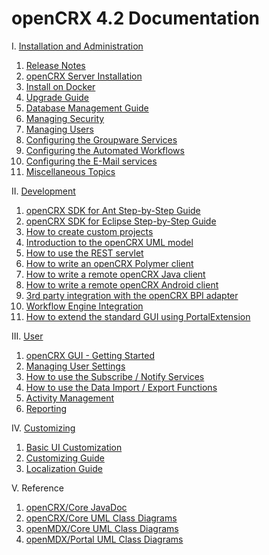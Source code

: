 # openCRX 4.2 Documentation #

I. [Installation and Administration](Admin/README.md)

1. [Release Notes](http://www.opencrx.org./opencrx/4.2/RELEASE-NOTES-4.2.txt)
1. [openCRX Server Installation](Admin/InstallerServer/README.md)
1. [Install on Docker](Admin/InstallOnDocker/README.md)
1. [Upgrade Guide](Admin/HowToUpgrade/README.md)
1. [Database Management Guide](Admin/DatabaseManagement/README.md)
1. [Managing Security](Admin/ManagingSecurity/README.md)
1. [Managing Users](Admin/ManagingUsers/README.md)
1. [Configuring the Groupware Services](Admin/GroupwareServices/README.md)
1. [Configuring the Automated Workflows](Admin/AutomatedWorkflows/README.md)
1. [Configuring the E-Mail services](Admin/EMailServices/README.md)
1. [Miscellaneous Topics](Admin/Miscellaneous/README.md)

II. [Development](Sdk/README.md)

1. [openCRX SDK for Ant Step-by-Step Guide](Sdk/StepByStepAnt/README.md)
1. [openCRX SDK for Eclipse Step-by-Step Guide](Sdk/StepByStepEclipse/README.md)
1. [How to create custom projects](Sdk/CustomProject/README.md)
1. [Introduction to the openCRX UML model](Sdk/Modeling/README.md)
1. [How to use the REST servlet](Sdk/Rest/README.md)
1. [How to write an openCRX Polymer client](Sdk/PolymerClient/README.md)
1. [How to write a remote openCRX Java client](Sdk/RemoteJavaClient/README.md)
1. [How to write a remote openCRX Android client](Sdk/RemoteAndroidClient/README.md)
1. [3rd party integration with the openCRX BPI adapter](Sdk/BpiAdapter/README.md)
1. [Workflow Engine Integration](Sdk/WFE/README.md)
1. [How to extend the standard GUI using PortalExtension](Sdk/PortalExtension/README.md)

III. [User](Users/README.md)

1. [openCRX GUI - Getting Started](http://www.opencrx.org/opencrx/2.13/gui/openCRX_gui.pdf)
1. [Managing User Settings](Users/UserSettings/README.md)
1. [How to use the Subscribe / Notify Services](Users/SubscribeNotify/README.md)
1. [How to use the Data Import / Export Functions](Users/DataImportExport/README.md)
1. [Activity Management](Users/Activities/README.md)
1. [Reporting](Users/Reporting/README.md)

IV. [Customizing](Customizing/README.md)

1. [Basic UI Customization](http://www.opencrx.org/opencrx/1.7/BasicCustomization/htmlsingle/openCRX_BasicCustomization.html)
1. [Customizing Guide](http://www.opencrx.org/opencrx/2.13/customizing/openCRX_customizing.html)
1. [Localization Guide](http://www.opencrx.org/opencrx/1.5/languageLocalizationGuide/htmlsingle/openCRX_LanguageLocalization.html)

V. Reference

1. [openCRX/Core JavaDoc](http://www.opencrx.org/opencrx/4.2/java/index.html)
1. [openCRX/Core UML Class Diagrams](http://www.opencrx.org/opencrx/4.2/uml/opencrx-core/index.html)
1. [openMDX/Core UML Class Diagrams](http://www.opencrx.org/opencrx/4.2/uml/openmdx-core/index.html)
1. [openMDX/Portal UML Class Diagrams](http://www.opencrx.org/opencrx/4.2/uml/openmdx-portal/index.html)
